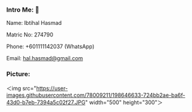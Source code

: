 ### Intro Me: 👋
Name: Ibtihal Hasmad

Matric No: 274790

Phone: +601111142037 (WhatsApp)

Email: hal.hasmad@gmail.com


### Picture:

＜img src="https://user-images.githubusercontent.com/78009211/198646633-724bb2ae-ba6f-43d0-b7eb-7394a5c02f27.JPG" width="500" height="300"＞



